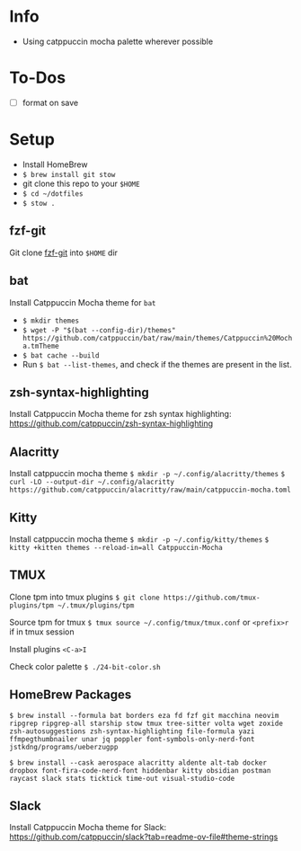 # Info

- Using catppuccin mocha palette wherever possible

# To-Dos

- [ ] format on save

# Setup

- Install HomeBrew
- `$ brew install git stow`
- git clone this repo to your `$HOME`
- `$ cd ~/dotfiles`
- `$ stow .`

## fzf-git

Git clone [fzf-git](https://github.com/oitan/fzf-git.sh) into `$HOME` dir

## bat

Install Catppuccin Mocha theme for `bat`

- `$ mkdir themes`
- `$ wget -P "$(bat --config-dir)/themes" https://github.com/catppuccin/bat/raw/main/themes/Catppuccin%20Mocha.tmTheme`
- `$ bat cache --build`
- Run `$ bat --list-themes`, and check if the themes are present in the list.

## zsh-syntax-highlighting

Install Catppuccin Mocha theme for zsh syntax highlighting: https://github.com/catppuccin/zsh-syntax-highlighting

## Alacritty

Install catppuccin mocha theme
`$ mkdir -p ~/.config/alacritty/themes`
`$ curl -LO --output-dir ~/.config/alacritty https://github.com/catppuccin/alacritty/raw/main/catppuccin-mocha.toml`

## Kitty

Install catppuccin mocha theme
`$ mkdir -p ~/.config/kitty/themes`
`$ kitty +kitten themes --reload-in=all Catppuccin-Mocha`

## TMUX

Clone tpm into tmux plugins
`$ git clone https://github.com/tmux-plugins/tpm ~/.tmux/plugins/tpm`

Source tpm for tmux
`$ tmux source ~/.config/tmux/tmux.conf` or `<prefix>r` if in tmux session

Install plugins
`<C-a>I`

Check color palette
`$ ./24-bit-color.sh`

## HomeBrew Packages

`$ brew install --formula
bat
borders
eza
fd
fzf
git
macchina
neovim
ripgrep
ripgrep-all
starship
stow
tmux
tree-sitter
volta
wget
zoxide
zsh-autosuggestions
zsh-syntax-highlighting
file-formula
yazi
ffmpegthumbnailer
unar
jq
poppler
font-symbols-only-nerd-font
jstkdng/programs/ueberzugpp
`

`$ brew install --cask
aerospace
alacritty
aldente
alt-tab
docker
dropbox
font-fira-code-nerd-font
hiddenbar
kitty
obsidian
postman
raycast
slack
stats
ticktick
time-out
visual-studio-code
`

## Slack

Install Catppuccin Mocha theme for Slack: https://github.com/catppuccin/slack?tab=readme-ov-file#theme-strings
